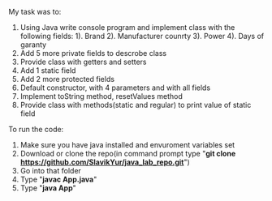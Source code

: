 My task was to:
  1. Using Java write console program and implement class with the following fields:
    1). Brand
    2). Manufacturer counrty
    3). Power
    4). Days of garanty
  2. Add 5 more private fields to descrobe class
  3. Provide class with getters and setters
  4. Add 1 static field
  5. Add 2 more protected fields
  6. Default constructor, with 4 parameters and with all fields
  7. Implement toString method, resetValues method
  8. Provide class with methods(static and regular) to print value of static field

To run the code:
  1. Make sure you have java installed and envuroment variables set
  2. Download or clone the repo(in command prompt type "**git clone https://github.com/SlavikYur/java_lab_repo.git**")
  3. Go into that folder
  4. Type "**javac App.java**"
  5. Type "**java App**"
